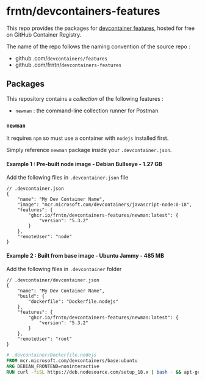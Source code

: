 # frntn/devcontainers-features

This repo provides the packages for [devcontainer features](https://containers.dev/implementors/features/), hosted for free on GitHub Container Registry.

The name of the repo follows the naming convention of the source repo : 
 - github .com/`devcontainers/features`
 - github .com/frntn/`devcontainers-features`

## Packages

This repository contains a _collection_ of the following features :
 - `newman` : the command-line collection runner for Postman

### `newman`

It requires `npm` so must use a container with `nodejs` installed first.

Simply reference `newman` package inside your `.devcontainer.json`.

#### Example 1 : Pre-built node image - Debian Bullseye - 1.27 GB

Add the following files in `.devcontainer.json` file

```jsonc
// .devcontainer.json
{
    "name": "My Dev Container Name",
    "image": "mcr.microsoft.com/devcontainers/javascript-node:0-18",
    "features": {
        "ghcr.io/frntn/devcontainers-features/newman:latest": {
            "version": "5.3.2"
        }
    },
    "remoteUser": "node"
}
```

#### Example 2 : Built from base image - Ubuntu Jammy - 485 MB

Add the following files in `.devcontainer` folder

```jsonc
// .devcontainer/devcontainer.json
{
    "name": "My Dev Container Name",
    "build": {
        "dockerfile": "Dockerfile.nodejs"
    },
    "features": {
        "ghcr.io/frntn/devcontainers-features/newman:latest": {
            "version": "5.3.2"
        }
    },
    "remoteUser": "root"
}
```

```dockerfile
# .devcontainer/Dockerfile.nodejs
FROM mcr.microsoft.com/devcontainers/base:ubuntu
ARG DEBIAN_FRONTEND=noninteractive
RUN curl -fsSL https://deb.nodesource.com/setup_18.x | bash - && apt-get install -y nodejs
```
